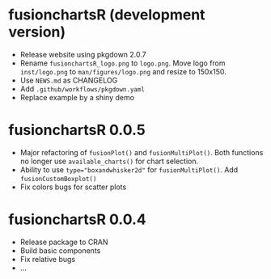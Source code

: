 # fusionchartsR (development version)

* Release website using pkgdown 2.0.7
* Rename `fusionchartsR_logo.png` to `logo.png`. Move logo from `inst/logo.png` to `man/figures/logo.png` and resize  to 150x150.
* Use `NEWS.md` as CHANGELOG
* Add `.github/workflows/pkgdown.yaml`
* Replace example by a shiny demo

# fusionchartsR 0.0.5

* Major refactoring of `fusionPlot()` and `fusionMultiPlot()`. Both functions no longer use `available_charts()` for chart selection.
* Ability to use `type="boxandwhisker2d"` for `fusionMultiPlot()`. Add `fusionCustomBoxplot()` 
* Fix colors bugs for scatter plots

# fusionchartsR 0.0.4

* Release package to CRAN
* Build basic components
* Fix relative bugs
* ...